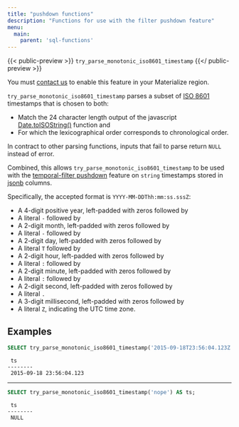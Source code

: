 ```yaml
---
title: "pushdown functions"
description: "Functions for use with the filter pushdown feature"
menu:
  main:
    parent: 'sql-functions'
---
```


{{< public-preview >}}
`try_parse_monotonic_iso8601_timestamp`
{{</ public-preview >}}

You must <a href="https://materialize.com/contact/">contact us</a> to enable
this feature in your Materialize region.

`try_parse_monotonic_iso8601_timestamp` parses a subset of [ISO 8601]
timestamps that is chosen to both:

- Match the 24 character length output of the javascript [Date.toISOString()]
  function and
- For which the lexicographical order corresponds to chronological order.

In contract to other parsing functions, inputs that fail to parse return `NULL`
instead of error.

Combined, this allows `try_parse_monotonic_iso8601_timestamp` to be used with
the [temporal-filter pushdown] feature on `string` timestamps stored in [jsonb] columns.

[ISO 8601]: https://en.wikipedia.org/wiki/ISO_8601
[Date.toISOString()]: https://developer.mozilla.org/en-US/docs/Web/JavaScript/Reference/Global_Objects/Date/toISOString
[temporal-filter pushdown]: /transform-data/patterns/temporal-filters/#temporal-filter-pushdown
[jsonb]: /sql/types/jsonb/

Specifically, the accepted format is `YYYY-MM-DDThh:mm:ss.sssZ`:

- A 4-digit positive year, left-padded with zeros followed by
- A literal `-` followed by
- A 2-digit month, left-padded with zeros followed by
- A literal `-` followed by
- A 2-digit day, left-padded with zeros followed by
- A literal `T` followed by
- A 2-digit hour, left-padded with zeros followed by
- A literal `:` followed by
- A 2-digit minute, left-padded with zeros followed by
- A literal `:` followed by
- A 2-digit second, left-padded with zeros followed by
- A literal `.`
- A 3-digit millisecond, left-padded with zeros followed by
- A literal `Z`, indicating the UTC time zone.

## Examples

```sql
SELECT try_parse_monotonic_iso8601_timestamp('2015-09-18T23:56:04.123Z') AS ts;
```
```nofmt
 ts
--------
 2015-09-18 23:56:04.123
```

 <hr/>

```sql
SELECT try_parse_monotonic_iso8601_timestamp('nope') AS ts;
```
```nofmt
 ts
--------
 NULL
```
